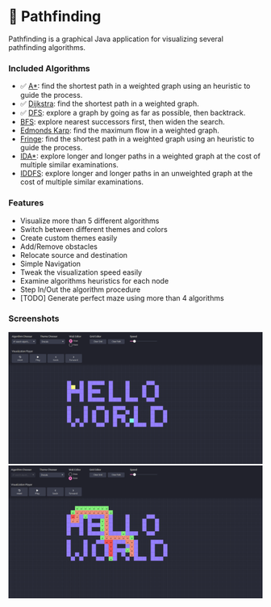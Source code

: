 # 🎯 Pathfinding
Pathfinding is a graphical Java application for visualizing several pathfinding algorithms.

### Included Algorithms

- ✅ [A*][A*]: find the shortest path in a weighted graph using an heuristic to guide the process.
- ✅ [Dijkstra][Dijkstra]: find the shortest path in a weighted graph.
- ✅ [DFS][DFS]: explore a graph by going as far as possible, then backtrack.
- [BFS][BFS]: explore nearest successors first, then widen the search.
- [Edmonds Karp][Edmonds Karp]: find the maximum flow in a weighted graph.
- [Fringe][Fringe]: find the shortest path in a weighted graph using an heuristic to guide the process.
- [IDA*][IDA*]: explore longer and longer paths in a weighted graph at the cost of multiple similar examinations.
- [IDDFS][IDDFS]: explore longer and longer paths in an unweighted graph at the cost of multiple similar examinations.

### Features
- Visualize more than 5 different algorithms
- Switch between different themes and colors
- Create custom themes easily
- Add/Remove obstacles
- Relocate source and destination
- Simple Navigation
- Tweak the visualization speed easily
- Examine algorithms heuristics for each node
- Step In/Out the algorithm procedure 
- [TODO] Generate perfect maze using more than 4 algorithms

### Screenshots
![alt text](pathfinding-common/src/main/resources/assets/sc1_.png)
![alt text](pathfinding-common/src/main/resources/assets/sc2_.png)

[A*]: https://en.wikipedia.org/wiki/A*_search_algorithm
[BFS]: https://en.wikipedia.org/wiki/Breadth-first_search
[Connected components]: https://en.wikipedia.org/wiki/Connected_component_(graph_theory)
[DFS]: https://en.wikipedia.org/wiki/Depth-first_search
[Dijkstra]: https://en.wikipedia.org/wiki/Dijkstra's_algorithm
[Edmonds Karp]: https://en.wikipedia.org/wiki/Edmonds–Karp_algorithm
[Fringe]: https://en.wikipedia.org/wiki/Fringe_search
[Kruskal]: https://en.wikipedia.org/wiki/Kruskal's_algorithm
[IDA*]: https://en.wikipedia.org/wiki/Iterative_deepening_A*
[IDDFS]: https://en.wikipedia.org/wiki/Iterative_deepening_depth-first_search
[Kuhn-Munkres]: https://en.wikipedia.org/wiki/Hungarian_algorithm
[Rust]: https://rust-lang.org/
[Strongly connected components]: https://en.wikipedia.org/wiki/Strongly_connected_component
[Topological sorting]: https://en.wikipedia.org/wiki/Topological_sorting
